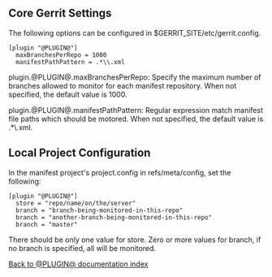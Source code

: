## Core Gerrit Settings

The following options can be configured in $GERRIT_SITE/etc/gerrit.config.

```
[plugin "@PLUGIN@"]
  maxBranchesPerRepo = 1000
  manifestPathPattern = .*\\.xml
```

plugin.@PLUGIN@.maxBranchesPerRepo: Specify the maximum number of branches
allowed to monitor for each manifest repository. When not specified, the default
value is 1000.

plugin.@PLUGIN@.manifestPathPattern: Regular expression match manifest file paths
which should be motored. When not specified, the default value is .*\\.xml.

## Local Project Configuration

In the manifest project's project.config in refs/meta/config, set the following:

```
[plugin "@PLUGIN@"]
  store = "repo/name/on/the/server"
  branch = "branch-being-monitored-in-this-repo"
  branch = "another-branch-being-monitored-in-this-repo"
  branch = "master"
```

There should be only one value for store.  Zero or more values for branch, if no
branch is specified, all will be monitored.

[Back to @PLUGIN@ documentation index][index]

[index]: index.html